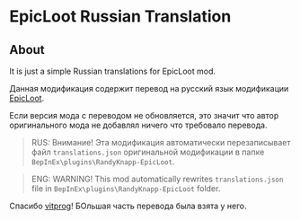 # EpicLoot Russian Translation

## About
It is just a simple Russian translations for EpicLoot mod.

Данная модификация содержит перевод на русский язык модификации [EpicLoot](https://valheim.thunderstore.io/package/RandyKnapp/EpicLoot/).

Если версия мода с переводом не обновляется, это значит что автор оригинального мода не добавлял ничего что требовало перевода.

> RUS: Внимание! Эта модификация автоматически перезаписывает файл `translations.json` оригинальной модификации в папке `BepInEx\plugins\RandyKnapp-EpicLoot`.

> ENG: WARNING! This mod automatically rewrites `translations.json` file in `BepInEx\plugins\RandyKnapp-EpicLoot` folder.

Спасибо [vitprog](https://valheim.thunderstore.io/package/vitprog/)! БОльшая часть перевода была взята у него.
